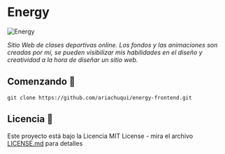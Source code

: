 # Energy

![Energy](https://i.imgur.com/aBGQ5Wk.png "Energy") 

_Sitio Web de clases deportivas online. Los fondos y las animaciones son creadas por mí, se pueden visibilizar mis habilidades en el diseño y creatividad a la hora de diseñar un sitio web._

## Comenzando 🚀

```
git clone https://github.com/ariachuqui/energy-frontend.git
```

## Licencia 📄

Este proyecto está bajo la Licencia MIT License - mira el archivo [LICENSE.md](LICENSE.md) para detalles
